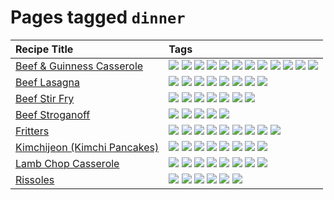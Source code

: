 # Pages tagged `dinner`

|Recipe Title|Tags
|:---|:---|
|[Beef & Guinness Casserole](../recipes/beefandguinnesscasserole.md)|[![](https://img.shields.io/badge/tag-amazing-c6d429)](../tags/amazing.md) [![](https://img.shields.io/badge/tag-baked-062ab)](../tags/baked.md) [![](https://img.shields.io/badge/tag-beef-e4f90)](../tags/beef.md) [![](https://img.shields.io/badge/tag-casserole-99d437)](../tags/casserole.md) [![](https://img.shields.io/badge/tag-dinner-13fda6)](../tags/dinner.md) [![](https://img.shields.io/badge/tag-guinness-32f6f2)](../tags/guinness.md) [![](https://img.shields.io/badge/tag-irish-acaf3f)](../tags/irish.md) [![](https://img.shields.io/badge/tag-large_quantity-f53bfe)](../tags/large_quantity.md) [![](https://img.shields.io/badge/tag-long_cook_time-da139a)](../tags/long_cook_time.md) [![](https://img.shields.io/badge/tag-long_prep_time-bb15fd)](../tags/long_prep_time.md) [![](https://img.shields.io/badge/tag-messy-ab4f55)](../tags/messy.md) [![](https://img.shields.io/badge/tag-tricky-c02c21)](../tags/tricky.md)|
|[Beef Lasagna](../recipes/beeflasagna.md)|[![](https://img.shields.io/badge/tag-baked-062ab)](../tags/baked.md) [![](https://img.shields.io/badge/tag-beef-e4f90)](../tags/beef.md) [![](https://img.shields.io/badge/tag-dairy-10cdd6)](../tags/dairy.md) [![](https://img.shields.io/badge/tag-dinner-13fda6)](../tags/dinner.md) [![](https://img.shields.io/badge/tag-easy-9fef19)](../tags/easy.md) [![](https://img.shields.io/badge/tag-italian-32613c)](../tags/italian.md) [![](https://img.shields.io/badge/tag-pasta-5d33f3)](../tags/pasta.md) [![](https://img.shields.io/badge/tag-stovetop-95446)](../tags/stovetop.md)|
|[Beef Stir Fry](../recipes/beefstirfry.md)|[![](https://img.shields.io/badge/tag-asian-dc62b7)](../tags/asian.md) [![](https://img.shields.io/badge/tag-beef-e4f90)](../tags/beef.md) [![](https://img.shields.io/badge/tag-dinner-13fda6)](../tags/dinner.md) [![](https://img.shields.io/badge/tag-lunch-d82abc)](../tags/lunch.md) [![](https://img.shields.io/badge/tag-pasta-5d33f3)](../tags/pasta.md) [![](https://img.shields.io/badge/tag-stovetop-95446)](../tags/stovetop.md) [![](https://img.shields.io/badge/tag-versatile-3a20e)](../tags/versatile.md)|
|[Beef Stroganoff](../recipes/beefstroganoff.md)|[![](https://img.shields.io/badge/tag-beef-e4f90)](../tags/beef.md) [![](https://img.shields.io/badge/tag-dairy-10cdd6)](../tags/dairy.md) [![](https://img.shields.io/badge/tag-dinner-13fda6)](../tags/dinner.md) [![](https://img.shields.io/badge/tag-russian-5b6ac0)](../tags/russian.md) [![](https://img.shields.io/badge/tag-stovetop-95446)](../tags/stovetop.md)|
|[Fritters](../recipes/fritters.md)|[![](https://img.shields.io/badge/tag-chicken-8ce73b)](../tags/chicken.md) [![](https://img.shields.io/badge/tag-dairy-10cdd6)](../tags/dairy.md) [![](https://img.shields.io/badge/tag-dinner-13fda6)](../tags/dinner.md) [![](https://img.shields.io/badge/tag-family-d4602a)](../tags/family.md) [![](https://img.shields.io/badge/tag-fried-427cd)](../tags/fried.md) [![](https://img.shields.io/badge/tag-ham-8344b1)](../tags/ham.md) [![](https://img.shields.io/badge/tag-lamb-3a4f8e)](../tags/lamb.md) [![](https://img.shields.io/badge/tag-leftovers-91514)](../tags/leftovers.md) [![](https://img.shields.io/badge/tag-vegetables-6984a1)](../tags/vegetables.md)|
|[Kimchijeon (Kimchi Pancakes)](../recipes/kimchipancakes.md)|[![](https://img.shields.io/badge/tag-dinner-13fda6)](../tags/dinner.md) [![](https://img.shields.io/badge/tag-easy-9fef19)](../tags/easy.md) [![](https://img.shields.io/badge/tag-fried-427cd)](../tags/fried.md) [![](https://img.shields.io/badge/tag-korean-e5fa6f)](../tags/korean.md) [![](https://img.shields.io/badge/tag-lunch-d82abc)](../tags/lunch.md) [![](https://img.shields.io/badge/tag-stovetop-95446)](../tags/stovetop.md) [![](https://img.shields.io/badge/tag-vegan-94b8ca)](../tags/vegan.md) [![](https://img.shields.io/badge/tag-vegetarian-eadebe)](../tags/vegetarian.md)|
|[Lamb Chop Casserole](../recipes/lambchopcasserole.md)|[![](https://img.shields.io/badge/tag-aussie-208450)](../tags/aussie.md) [![](https://img.shields.io/badge/tag-baked-062ab)](../tags/baked.md) [![](https://img.shields.io/badge/tag-battered-1fc54)](../tags/battered.md) [![](https://img.shields.io/badge/tag-casserole-99d437)](../tags/casserole.md) [![](https://img.shields.io/badge/tag-dinner-13fda6)](../tags/dinner.md) [![](https://img.shields.io/badge/tag-family-d4602a)](../tags/family.md) [![](https://img.shields.io/badge/tag-fried-427cd)](../tags/fried.md) [![](https://img.shields.io/badge/tag-lamb-3a4f8e)](../tags/lamb.md)|
|[Rissoles](../recipes/rissoles.md)|[![](https://img.shields.io/badge/tag-aussie-208450)](../tags/aussie.md) [![](https://img.shields.io/badge/tag-beef-e4f90)](../tags/beef.md) [![](https://img.shields.io/badge/tag-dinner-13fda6)](../tags/dinner.md) [![](https://img.shields.io/badge/tag-easy-9fef19)](../tags/easy.md) [![](https://img.shields.io/badge/tag-family-d4602a)](../tags/family.md) [![](https://img.shields.io/badge/tag-fried-427cd)](../tags/fried.md)|